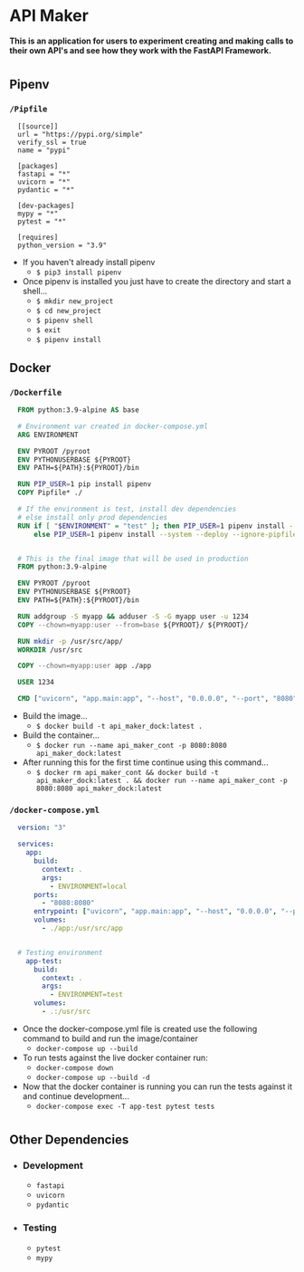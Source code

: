 # API Maker

**This is an application for users to experiment creating and making calls to their own API's and see how they work with the FastAPI Framework.**

#

## Pipenv
  ### `/Pipfile`
  ```Pipfile
    [[source]]
    url = "https://pypi.org/simple"
    verify_ssl = true
    name = "pypi"

    [packages]
    fastapi = "*"
    uvicorn = "*"
    pydantic = "*"

    [dev-packages]
    mypy = "*"
    pytest = "*"

    [requires]
    python_version = "3.9"
  ```
  - If you haven't already install pipenv
    - `$ pip3 install pipenv`
  - Once pipenv is installed you just have to create the directory and start a shell...
    - `$ mkdir new_project`
    - `$ cd new_project`
    - `$ pipenv shell`
    - `$ exit`
    - `$ pipenv install`


## Docker
  ### `/Dockerfile`
  ```Dockerfile
    FROM python:3.9-alpine AS base

    # Environment var created in docker-compose.yml
    ARG ENVIRONMENT

    ENV PYROOT /pyroot
    ENV PYTHONUSERBASE ${PYROOT}
    ENV PATH=${PATH}:${PYROOT}/bin

    RUN PIP_USER=1 pip install pipenv
    COPY Pipfile* ./

    # If the environment is test, install dev dependencies
    # else install only prod dependencies
    RUN if [ "$ENVIRONMENT" = "test" ]; then PIP_USER=1 pipenv install --system --deploy --ignore-pipfile --dev; \
        else PIP_USER=1 pipenv install --system --deploy --ignore-pipfile; fi


    # This is the final image that will be used in production
    FROM python:3.9-alpine

    ENV PYROOT /pyroot
    ENV PYTHONUSERBASE ${PYROOT}
    ENV PATH=${PATH}:${PYROOT}/bin

    RUN addgroup -S myapp && adduser -S -G myapp user -u 1234
    COPY --chown=myapp:user --from=base ${PYROOT}/ ${PYROOT}/

    RUN mkdir -p /usr/src/app/
    WORKDIR /usr/src

    COPY --chown=myapp:user app ./app

    USER 1234

    CMD ["uvicorn", "app.main:app", "--host", "0.0.0.0", "--port", "8080"]
  ```
  - Build the image...
    - `$ docker build -t api_maker_dock:latest .`
  - Build the container...
    - `$ docker run --name api_maker_cont -p 8080:8080 api_maker_dock:latest`
  - After running this for the first time continue using this command...
    - `$ docker rm api_maker_cont && docker build -t api_maker_dock:latest . && docker run --name api_maker_cont -p 8080:8080 api_maker_dock:latest`
  
  ### `/docker-compose.yml`
  ```yaml
    version: "3"

    services:
      app:
        build:
          context: .
          args:
            - ENVIRONMENT=local
        ports:
          - "8080:8080"
        entrypoint: ["uvicorn", "app.main:app", "--host", "0.0.0.0", "--port", "8080", "--reload"]
        volumes:
          - ./app:/usr/src/app


    # Testing environment
      app-test:
        build:
          context: .
          args:
            - ENVIRONMENT=test
        volumes:
          - .:/usr/src
  ```
  - Once the docker-compose.yml file is created use the following command to build and run the image/container
    - `docker-compose up --build`
  - To run tests against the live docker container run:
    - `docker-compose down`
    - `docker-compose up --build -d`
  - Now that the docker container is running you can run the tests against it and continue development...
    - `docker-compose exec -T app-test pytest tests`
    
#

## Other Dependencies
  - ### Development
    - `fastapi`
    - `uvicorn`
    - `pydantic`
  - ### Testing
    - `pytest`
    - `mypy`

